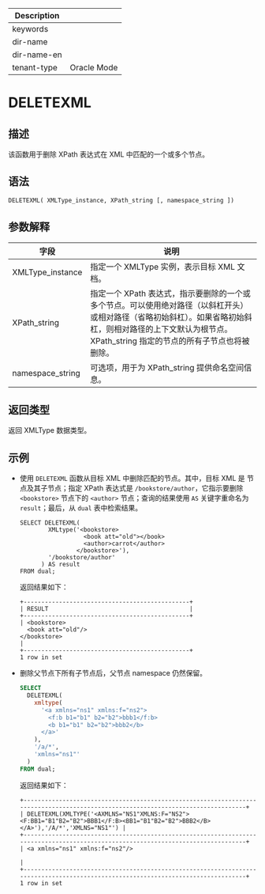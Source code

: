 | Description   |                 |
|---------------|-----------------|
| keywords      |                 |
| dir-name      |                 |
| dir-name-en   |                 |
| tenant-type   | Oracle Mode     |

# DELETEXML

## 描述

该函数用于删除 XPath 表达式在 XML 中匹配的一个或多个节点。

## 语法

```sql
DELETEXML( XMLType_instance, XPath_string [, namespace_string ])
```

## 参数解释

| **字段** | **说明** |
| -------- | -------- |
| XMLType_instance | 指定一个 XMLType 实例，表示目标 XML 文档。|
| XPath_string | 指定一个 XPath 表达式，指示要删除的一个或多个节点。可以使用绝对路径（以斜杠开头）或相对路径（省略初始斜杠）。如果省略初始斜杠，则相对路径的上下文默认为根节点。XPath_string 指定的节点的所有子节点也将被删除。|
| namespace_string | 可选项，用于为 XPath_string 提供命名空间信息。|

## 返回类型

返回 XMLType 数据类型。

## 示例

* 使用 `DELETEXML` 函数从目标 XML 中删除匹配的节点。其中，目标 XML 是 <bookstore> 节点及其子节点；指定 XPath 表达式是 `/bookstore/author`，它指示要删除 `<bookstore>` 节点下的 `<author>` 节点；查询的结果使用 `AS` 关键字重命名为 `result`；最后，从 `dual` 表中检索结果。

  ```shell
  SELECT DELETEXML(
          XMLtype('<bookstore>
                    <book att="old"></book>
                    <author>carrot</author>
                  </bookstore>'), 
          '/bookstore/author'
        ) AS result
  FROM dual;
  ```

  返回结果如下：

  ```shell
  +-----------------------------------------------+
  | RESULT                                        |
  +-----------------------------------------------+
  | <bookstore>
    <book att="old"/>
  </bookstore>
  |
  +-----------------------------------------------+
  1 row in set
  ```

* 删除父节点下所有子节点后，父节点 namespace 仍然保留。

  ```sql
  SELECT 
    DELETEXML(
      xmltype(
        '<a xmlns="ns1" xmlns:f="ns2">
          <f:b b1="b1" b2="b2">bbb1</f:b>
          <b b1="b1" b2="b2">bbb2</b>
        </a>'
      ), 
      '/a/*',
      'xmlns="ns1"'
    ) 
  FROM dual;
  ```

  返回结果如下：

  ```shell
  +----------------------------------------------------------------------------------------------------------------------------------+
  | DELETEXML(XMLTYPE('<AXMLNS="NS1"XMLNS:F="NS2"><F:BB1="B1"B2="B2">BBB1</F:B><BB1="B1"B2="B2">BBB2</B></A>'),'/A/*','XMLNS="NS1"') |
  +----------------------------------------------------------------------------------------------------------------------------------+
  | <a xmlns="ns1" xmlns:f="ns2"/>
                                                                                                    |
  +----------------------------------------------------------------------------------------------------------------------------------+
  1 row in set
  ```
